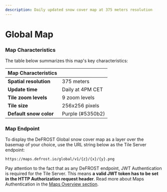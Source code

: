 ```yaml
---
description: Daily updated snow cover map at 375 meters resolution
---
```


# Global Map

### Map Characteristics

The table below summarizes this map's key characteristics: 

| **Map Characteristics** |  |
| :--- | :--- |
| **Spatial resolution** | 375 meters |
| **Update time** | Daily at 4PM CET |
| **Tile zoom levels** | 9 zoom levels |
| **Tile size** | 256x256 pixels |
| **Default snow color** | Purple \(\#5350b2\) |

### Map Endpoint

To display the DeFROST Global snow cover map as a layer over the basemap of your choice, use the URL string below as the Tile Server endpoint:

```http
https://maps.defrost.io/global/v1/{z}/{x}/{y}.png
```

Pay attention to the fact that as any DeFROST endpoint, JWT Authentication is required for the Tile Server. This means **a valid JWT token has to be set in the HTTP Authorization request header**. Read more about Maps Authentication in the [Maps Overview section](overview.md#maps-authentication-json-web-tokens). 

